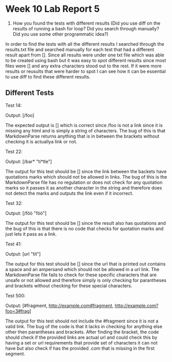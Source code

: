 # Week 10 Lab Report 5

  1. How you found the tests with different results (Did you use diff on the results of running a bash for loop? Did you search through manually? Did you use some other programmatic idea?)

In order to find the tests with all the different results I searched through the results.txt file and searched manually for each test that had a different result apart from []. Since all results were under one txt file which was able to be created using bash but it was easy to spot different results since most files were [] and any extra characters stood out to the rest. If it were more results or reusults that were harder to spot I can see how it can be essential to use diff to find these different results.

## Different Tests

Test 14:

  Output: [/foo]
  
  The expected output is [] which is correct since /foo is not a link since it is missing any html and is simply a string of characters. The bug of this is that       MarkdownParse returns anything that is in between the brackets without checking it is actuallya link or not.
  
Test 22:

  Output: [/bar\* "ti\*tle"]
  
  The output for this test should be [] since the link between the backets have quotations marks which should not be allowed in links. The bug of this is the         MarkdownParse file has no regulation or does not check for any quotation marks so it passes it as another character in the string and therefore does not detect     the marks and outputs the link even if it incorrect.
  
Test 32:

  Output: [/f&ouml;&ouml; "f&ouml;&ouml;"]
  
  The output for this test should be [] since the result also has quotations and the bug of this is that there is no code that checks for quotation marks and just     lets it pass as a link.
  
Test 41:

  Output: [url &quot;tit&quot;]
  
  The output for this test should be [] since the url that is printed out contains a space and an ampersand which should not be allowed in a url link. The             MarkdownParse file fails to check for these specific characters that are unsafe or not allowed and therefore simply is only checking for parantheses and brackets   without checking for these special characters.
  
 Test 500:
 
 Output: [#fragment, http://example.com#fragment, http://example.com?foo=3#frag]
 
 The output for this test should not include the #fragment since it is not a valid link. The bug of the code is that it lacks in checking for anything else other then parantheses and brackets. After finding the bracket, the code should check if the provided links are actual url and could check this by having a set or url requirements that provide set of characters it can not have but also check if has the provided .com that is missing in the first segment.
